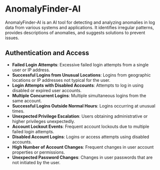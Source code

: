 # AnomalyFinder-AI
AnomalyFinder-AI is an AI tool for detecting and analyzing anomalies in log data from various systems and applications. It identifies irregular patterns, provides descriptions of anomalies, and suggests solutions to prevent issues. 

## Authentication and Access

- **Failed Login Attempts**: Excessive failed login attempts from a single user or IP address.
- **Successful Logins from Unusual Locations**: Logins from geographic locations or IP addresses not typical for the user.
- **Login Attempts with Disabled Accounts**: Attempts to log in using disabled or expired user accounts.
- **Multiple Concurrent Logins**: Multiple simultaneous logins from the same account.
- **Successful Logins Outside Normal Hours**: Logins occurring at unusual times.
- **Unexpected Privilege Escalation**: Users obtaining administrative or higher privileges unexpectedly.
- **Account Lockout Events**: Frequent account lockouts due to multiple failed login attempts.
- **Disabled Account Logins**: Logins or access attempts using disabled accounts.
- **High Number of Account Changes**: Frequent changes in user account properties or permissions.
- **Unexpected Password Changes**: Changes in user passwords that are not initiated by the user.

